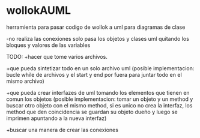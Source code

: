 # wollokAUML
herramienta para pasar codigo de wollok a uml para diagramas de clase

-no realiza las conexiones solo pasa los objetos y clases uml quitando los bloques y valores de las variables

TODO:
+hacer que tome varios archivos.

+que pueda sintetizar todo en un solo archivo uml (posible implementacion: bucle while de archivos y el start y end por fuera para juntar todo en el mismo archivo)

+que pueda crear interfazes de uml tomando los elementos que tienen en comun los objetos (posible implementacion: tomar un objeto y un method y buscar otro objeto con el mismo method, si es unico no crea la interfaz, los method que den coincidencia se guardan su objeto dueño y luego se imprimen apuntando a la nueva interfaz)

+buscar una manera de crear las conexiones
